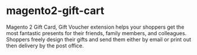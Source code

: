 # magento2-gift-cart
Magento 2 Gift Card, Gift Voucher extension helps your shoppers get the most fantastic presents for their friends, family members, and colleagues. Shoppers freely design their gifts and send them either by email or print out then delivery by the post office.

